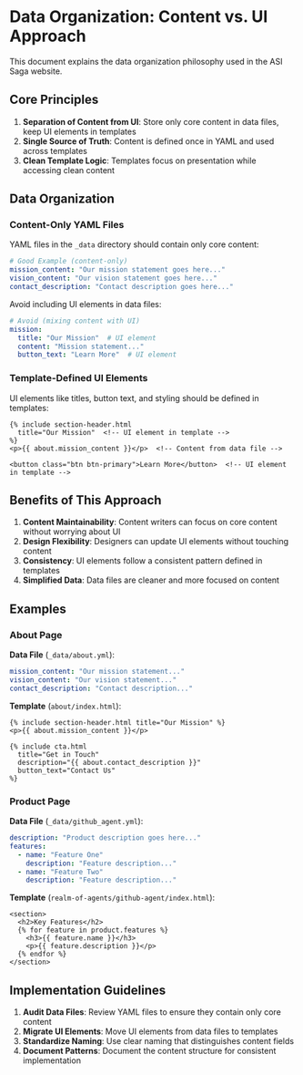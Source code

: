 # Data Organization: Content vs. UI Approach

This document explains the data organization philosophy used in the ASI Saga website.

## Core Principles

1. **Separation of Content from UI**: Store only core content in data files, keep UI elements in templates
2. **Single Source of Truth**: Content is defined once in YAML and used across templates
3. **Clean Template Logic**: Templates focus on presentation while accessing clean content

## Data Organization

### Content-Only YAML Files

YAML files in the `_data` directory should contain only core content:

```yaml
# Good Example (content-only)
mission_content: "Our mission statement goes here..."
vision_content: "Our vision statement goes here..."
contact_description: "Contact description goes here..."
```

Avoid including UI elements in data files:

```yaml
# Avoid (mixing content with UI)
mission:
  title: "Our Mission"  # UI element
  content: "Mission statement..."
  button_text: "Learn More"  # UI element
```

### Template-Defined UI Elements

UI elements like titles, button text, and styling should be defined in templates:

```liquid
{% include section-header.html 
  title="Our Mission"  <!-- UI element in template -->
%}
<p>{{ about.mission_content }}</p>  <!-- Content from data file -->

<button class="btn btn-primary">Learn More</button>  <!-- UI element in template -->
```

## Benefits of This Approach

1. **Content Maintainability**: Content writers can focus on core content without worrying about UI
2. **Design Flexibility**: Designers can update UI elements without touching content
3. **Consistency**: UI elements follow a consistent pattern defined in templates
4. **Simplified Data**: Data files are cleaner and more focused on content

## Examples

### About Page

**Data File** (`_data/about.yml`):
```yaml
mission_content: "Our mission statement..."
vision_content: "Our vision statement..."
contact_description: "Contact description..." 
```

**Template** (`about/index.html`):
```liquid
{% include section-header.html title="Our Mission" %}
<p>{{ about.mission_content }}</p>

{% include cta.html 
  title="Get in Touch"
  description="{{ about.contact_description }}"
  button_text="Contact Us"
%}
```

### Product Page

**Data File** (`_data/github_agent.yml`):
```yaml
description: "Product description goes here..."
features:
  - name: "Feature One"
    description: "Feature description..."
  - name: "Feature Two" 
    description: "Feature description..."
```

**Template** (`realm-of-agents/github-agent/index.html`):
```liquid
<section>
  <h2>Key Features</h2>
  {% for feature in product.features %}
    <h3>{{ feature.name }}</h3>
    <p>{{ feature.description }}</p>
  {% endfor %}
</section>
```

## Implementation Guidelines

1. **Audit Data Files**: Review YAML files to ensure they contain only core content
2. **Migrate UI Elements**: Move UI elements from data files to templates
3. **Standardize Naming**: Use clear naming that distinguishes content fields
4. **Document Patterns**: Document the content structure for consistent implementation
